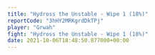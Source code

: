 ```yaml
---
title: "Hydross the Unstable - Wipe 1 (18%)"
reportCode: "3hHY2MRKgrdDkTPj"
player: "Grwah"
fight: "Hydross the Unstable - Wipe 1 (18%)"
date: 2021-10-06T18:48:50.877000+00:00
---
```

